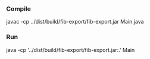 ### Compile

javac -cp ../dist/build/fib-export/fib-export.jar Main.java

### Run

java -cp '../dist/build/fib-export/fib-export.jar:.' Main
